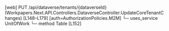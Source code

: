[web] PUT /api/dataverse/tenants/{dataverseId}  (Workpapers.Next.API.Controllers.DataverseController.UpdateCoreTenantChanges)  [L148–L179] [auth=AuthorizationPolicies.M2M]
  └─ uses_service UnitOfWork
    └─ method Table [L152]

